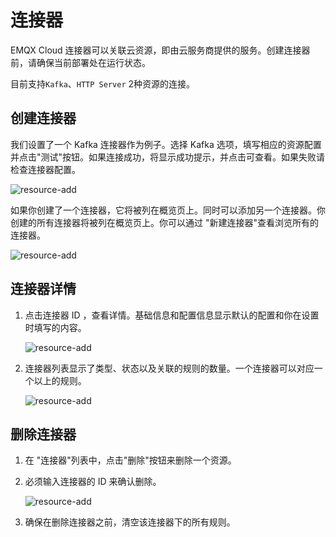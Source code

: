 # 连接器

EMQX Cloud 连接器可以关联云资源，即由云服务商提供的服务。创建连接器前，请确保当前部署处在运行状态。

目前支持`Kafka`、`HTTP Server` 2种资源的连接。



## 创建连接器

我们设置了一个 Kafka 连接器作为例子。选择 Kafka 选项，填写相应的资源配置并点击"测试"按钮。如果连接成功，将显示成功提示，并点击可查看。如果失败请检查连接器配置。


![resource-add](./_assets/resource_02.png)


如果你创建了一个连接器，它将被列在概览页上。同时可以添加另一个连接器。你创建的所有连接器将被列在概览页上。你可以通过 "新建连接器"查看浏览所有的连接器。


![resource-add](./_assets/resource_03.png)


## 连接器详情

1. 点击连接器 ID ，查看详情。基础信息和配置信息显示默认的配置和你在设置时填写的内容。

   ![resource-add](./_assets/resource_06.png)

2. 连接器列表显示了类型、状态以及关联的规则的数量。一个连接器可以对应一个以上的规则。

   ![resource-add](./_assets/resource_04.png)

## 删除连接器

1. 在 "连接器"列表中，点击"删除"按钮来删除一个资源。 

2. 必须输入连接器的 ID 来确认删除。

   ![resource-add](./_assets/resource_05.png)

3. 确保在删除连接器之前，清空该连接器下的所有规则。

